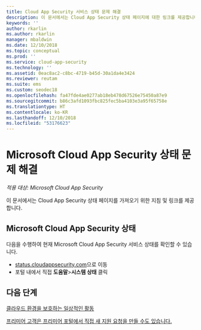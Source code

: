 ```yaml
---
title: Cloud App Security 서비스 상태 문제 해결
description: 이 문서에서는 Cloud App Security 상태 페이지에 대한 링크를 제공합니다.
keywords: ''
author: rkarlin
ms.author: rkarlin
manager: mbaldwin
ms.date: 12/10/2018
ms.topic: conceptual
ms.prod: ''
ms.service: cloud-app-security
ms.technology: ''
ms.assetid: 0eac8ac2-c8bc-4719-b45d-30a1da4e3424
ms.reviewer: reutam
ms.suite: ems
ms.custom: seodec18
ms.openlocfilehash: fa47fde4ae0277ab18eb478d67526e75450a87e9
ms.sourcegitcommit: b86c3afd1093fbc825fec5ba4103e3a95f65758e
ms.translationtype: HT
ms.contentlocale: ko-KR
ms.lasthandoff: 12/10/2018
ms.locfileid: "53176623"
---
```

# <a name="troubleshooting-microsoft-cloud-app-security-status"></a>Microsoft Cloud App Security 상태 문제 해결

*적용 대상: Microsoft Cloud App Security*

이 문서에서는 Cloud App Security 상태 페이지를 가져오기 위한 지침 및 링크를 제공합니다.

## <a name="microsoft-cloud-app-security-status"></a>Microsoft Cloud App Security 상태

다음을 수행하여 현재 Microsoft Cloud App Security 서비스 상태를 확인할 수 있습니다.

- [status.cloudappsecurity.com](https://status.cloudappsecurity.com)으로 이동
- 포털 내에서 직접 **도움말**>**시스템 상태** 클릭

## <a name="next-steps"></a>다음 단계
 
[클라우드 환경을 보호하는 일상적인 활동](daily-activities-to-protect-your-cloud-environment.md)   

[프리미어 고객은 프리미어 포털에서 직접 새 지원 요청을 만들 수도 있습니다.](https://premier.microsoft.com/)  
  
  